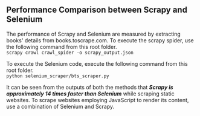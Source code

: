 ## Performance Comparison between Scrapy and Selenium

The performance of Scrapy and Selenium are measured by extracting books' details from books.toscrape.com. To execute the scrapy spider, use the following command from this root folder.  
`scrapy crawl crawl_spider -o scrapy_output.json`

To execute the Selenium code, execute the following command from this root folder.  
`python selenium_scraper/bts_scraper.py`

It can be seen from the outputs of both the methods that ***Scrapy is approximately 14 times faster than Selenium*** while scraping static websites. To scrape websites employing JavaScript to render its content, use a combination of Selenium and Scrapy.